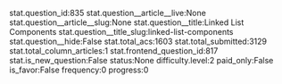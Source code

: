 stat.question_id:835
stat.question__article__live:None
stat.question__article__slug:None
stat.question__title:Linked List Components
stat.question__title_slug:linked-list-components
stat.question__hide:False
stat.total_acs:1603
stat.total_submitted:3129
stat.total_column_articles:1
stat.frontend_question_id:817
stat.is_new_question:False
status:None
difficulty.level:2
paid_only:False
is_favor:False
frequency:0
progress:0
